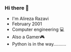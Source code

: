 ### Hi there 👋

<!--
**qMRoRZp/qMRoRZp** is a ✨ _special_ ✨ repository because its `README.md` (this file) appears on your GitHub profile.

Here are some ideas to get you started:

- 🔭 I’m currently working on ...
- 🌱 I’m currently learning ...
- 👯 I’m looking to collaborate on ...
- 🤔 I’m looking for help with ...
- 💬 Ask me about ...
- 📫 How to reach me: ...
- 😄 Pronouns: ...
- ⚡ Fun fact: ...
-->
- I'm Alireza Razavi 
- February 2001 
- Computer engineering 💻 
- Also a Gamer🎮 
- Python is in the way..........
